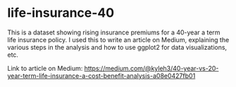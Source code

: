 # life-insurance-40

This is a dataset showing rising insurance premiums for a 40-year a term life insurance policy. I used this to write an article on Medium, explaining the various steps in the analysis and how to use ggplot2 for data visualizations, etc.

Link to article on Medium: https://medium.com/@kyleh3/40-year-vs-20-year-term-life-insurance-a-cost-benefit-analysis-a08e0427fb01
